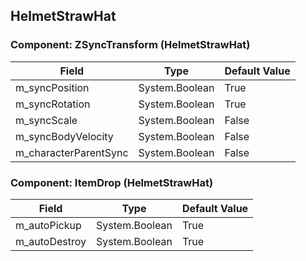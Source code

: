 ## HelmetStrawHat

### Component: ZSyncTransform (HelmetStrawHat)

|Field|Type|Default Value|
|---|---|---|
|m_syncPosition|System.Boolean|True|
|m_syncRotation|System.Boolean|True|
|m_syncScale|System.Boolean|False|
|m_syncBodyVelocity|System.Boolean|False|
|m_characterParentSync|System.Boolean|False|

### Component: ItemDrop (HelmetStrawHat)

|Field|Type|Default Value|
|---|---|---|
|m_autoPickup|System.Boolean|True|
|m_autoDestroy|System.Boolean|True|

